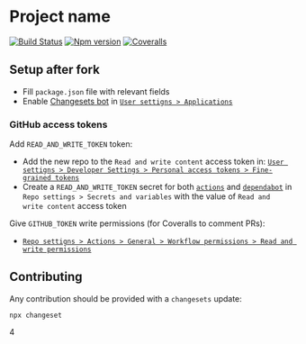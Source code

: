 # Project name

[![Build Status][ci-badge]][ci]
[![Npm version][npm-version-badge]][npm]
[![Coveralls][coveralls-badge]][coveralls]

## Setup after fork

- Fill `package.json` file with relevant fields
- Enable [Changesets bot](https://github.com/changesets/bot) in [`User settigns > Applications`](https://github.com/settings/installations)

### GitHub access tokens

Add `READ_AND_WRITE_TOKEN` token:

- Add the new repo to the `Read and write content` access token in: [`User settigns > Developer Settings > Personal access tokens > Fine-grained tokens`](https://github.com/settings/tokens?type=beta)
- Create a `READ_AND_WRITE_TOKEN` secret for both [`actions`](https://github.com/toomuchdesign/__repo_name__/settings/secrets/actions) and [`dependabot`](https://github.com/toomuchdesign/__repo_name__/settings/secrets/dependabot) in `Repo settings > Secrets and variables` with the value of `Read and write content` access token

Give `GITHUB_TOKEN` write permissions (for Coveralls to comment PRs):

- [`Repo settigns > Actions > General > Workflow permissions > Read and write permissions`](https://github.com/toomuchdesign/__repo_name__/settings/actions)

## Contributing

Any contribution should be provided with a `changesets` update:

```
npx changeset
```

[ci-badge]: https://github.com/toomuchdesign/npm-package-template/actions/workflows/ci.yml/badge.svg
[ci]: https://github.com/toomuchdesign/npm-package-template/actions/workflows/ci.yml
[coveralls-badge]: https://coveralls.io/repos/github/toomuchdesign/npm-package-template/badge.svg?branch=master
[coveralls]: https://coveralls.io/github/toomuchdesign/npm-package-template?branch=master
[npm]: https://www.npmjs.com/package/@toomuchdesign/npm-package-template
[npm-version-badge]: https://img.shields.io/npm/v/@toomuchdesign/npm-package-template.svg

4
